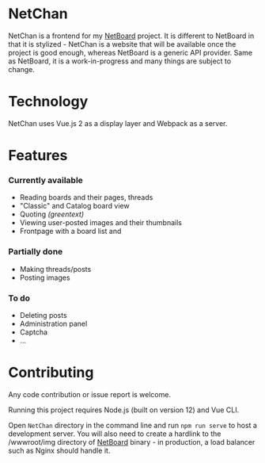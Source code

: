 ﻿# NetChan

NetChan is a frontend for my [NetBoard](https://github.com/xtul/NetBoard) project. It is different to NetBoard in that it is stylized - NetChan is a website that will be available once the project is good enough, whereas NetBoard is a generic API provider. Same as NetBoard, it is a work-in-progress and many things are subject to change.

# Technology

NetChan uses Vue.js 2 as a display layer and Webpack as a server.

# Features
### Currently available
 - Reading boards and their pages, threads
 - "Classic" and Catalog board view
 - Quoting *(greentext)*
 - Viewing user-posted images and their thumbnails
 - Frontpage with a board list and 

### Partially done
- Making threads/posts
- Posting images

### To do
- Deleting posts
- Administration panel
- Captcha
- ...

# Contributing

Any code contribution or issue report is welcome.

Running this project requires Node.js (built on version 12) and Vue CLI.

Open `NetChan` directory in the command line and run `npm run serve` to host a development server. You will also need to create a hardlink to the /wwwroot/img directory of [NetBoard](https://github.com/xtul/NetBoard) binary - in production, a load balancer such as Nginx should handle it.
